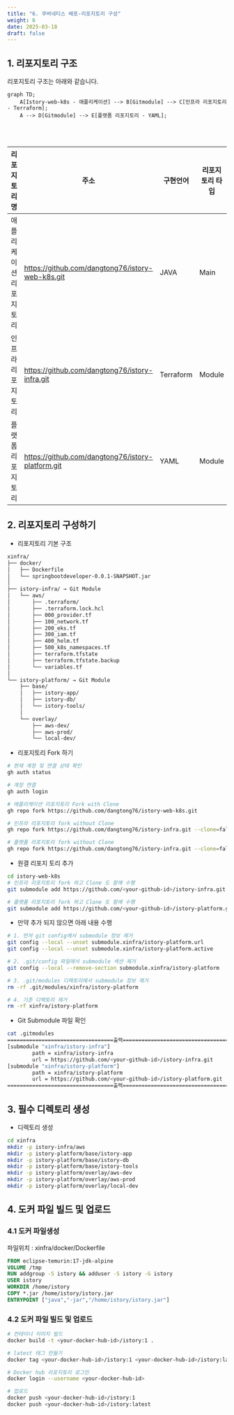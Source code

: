 ```yaml
---
title: "6. 쿠버네티스 배포-리포지토리 구성"
weight: 6
date: 2025-03-18
draft: false
---
```


## 1. 리포지토리 구조
리포지토리 구조는 아래와 같습니다.

```mermaid
graph TD;
    A[Istory-web-k8s - 애플리케이션] --> B[Gitmodule] --> C[인프라 리포지토리 - Terraform];
    A --> D[Gitmodule] --> E[플랫폼 리포지토리 - YAML];
```
<br>
<br>

| 리포지토리 명 | 주소 | 구현언어 | 리포지토리 타입 |
| ------------- | ---- | --------- | ---------- |
| 애플리케이션 리포지토리      | https://github.com/dangtong76/istory-web-k8s.git | JAVA | Main |
| 인프라 리포지토리     | https://github.com/dangtong76/istory-infra.git | Terraform | Module |
| 플랫폼 리포지토리     | https://github.com/dangtong76/istory-platform.git | YAML | Module |

## 2. 리포지토리 구성하기
- 리포지토리 기본 구조
```bash
xinfra/
├── docker/
│   ├── Dockerfile
│   └── springbootdeveloper-0.0.1-SNAPSHOT.jar
│
├── istory-infra/ → Git Module
│   └── aws/
│       ├── .terraform/
│       ├── .terraform.lock.hcl
│       ├── 000_provider.tf
│       ├── 100_network.tf
│       ├── 200_eks.tf
│       ├── 300_iam.tf
│       ├── 400_helm.tf
│       ├── 500_k8s_namespaces.tf
│       ├── terraform.tfstate
│       ├── terraform.tfstate.backup
│       └── variables.tf
│
└── istory-platform/ → Git Module
    ├── base/
    │   ├── istory-app/
    │   ├── istory-db/
    │   └── istory-tools/
    │
    └── overlay/
        ├── aws-dev/
        ├── aws-prod/
        └── local-dev/
```

- 리포지토리 Fork 하기
```bash
# 현재 계정 및 연결 상태 확인
gh auth status

# 계정 연결
gh auth login 

# 애플리케이션 리포지토리 Fork with Clone
gh repo fork https://github.com/dangtong76/istory-web-k8s.git

# 인프라 리포지토리 fork without Clone
gh repo fork https://github.com/dangtong76/istory-infra.git --clone=false --remote=false

# 플랫폼 리포지토리 fork without Clone
gh repo fork https://github.com/dangtong76/istory-infra.git --clone=false --remote=false
```

- 원결 리포지 토리 추가
```bash
cd istory-web-k8s
# 인프라 리포지토리 fork 하고 Clone 도 함께 수행
git submodule add https://github.com/<your-github-id>/istory-infra.git xinfra/istory-infra

# 플랫폼 리포지토리 fork 하고 Clone 도 함께 수행
git submodule add https://github.com/<your-github-id>/istory-platform.git xinfra/istory-platform
```
- 만약 추가 되지 않으면 아래 내용 수행
```bash
# 1. 먼저 git config에서 submodule 정보 제거
git config --local --unset submodule.xinfra/istory-platform.url
git config --local --unset submodule.xinfra/istory-platform.active

# 2. .git/config 파일에서 submodule 섹션 제거
git config --local --remove-section submodule.xinfra/istory-platform

# 3. .git/modules 디렉토리에서 submodule 정보 제거
rm -rf .git/modules/xinfra/istory-platform

# 4. 기존 디렉토리 제거
rm -rf xinfra/istory-platform
```

- Git Submodule 파일 확인
```bash
cat .gitmodules
==================================출력==================================
[submodule "xinfra/istory-infra"]
        path = xinfra/istory-infra
        url = https://github.com/<your-github-id>/istory-infra.git
[submodule "xinfra/istory-platform"]
        path = xinfra/istory-platform
        url = https://github.com/<your-github-id>/istory-platform.git
==================================출력==================================
```

## 3. 필수 디렉토리 생성
- 디렉토리 생성
```bash
cd xinfra
mkdir -p istory-infra/aws
mkdir -p istory-platform/base/istory-app
mkdir -p istory-platform/base/istory-db
mkdir -p istory-platform/base/istory-tools
mkdir -p istory-platform/overlay/aws-dev
mkdir -p istory-platform/overlay/aws-prod
mkdir -p istory-platform/overlay/local-dev
```

## 4. 도커 파일 빌드 및 업로드
### 4.1 도커 파일생성
파일위치 : xinfra/docker/Dockerfile
```dockerfile
FROM eclipse-temurin:17-jdk-alpine
VOLUME /tmp
RUN addgroup -S istory && adduser -S istory -G istory
USER istory
WORKDIR /home/istory
COPY *.jar /home/istory/istory.jar
ENTRYPOINT ["java","-jar","/home/istory/istory.jar"]
```
### 4.2 도커 파일 빌드 및 업로드
```bash
# 컨테이너 이미지 빌드
docker build -t <your-docker-hub-id>/istory:1 .

# latest 태그 만들기
docker tag <your-docker-hub-id>/istory:1 <your-docker-hub-id>/istory:latest

# Docker hub 리포지토리 로그인
docker login --username <your-docker-hub-id>

# 업로드
docker push <your-docker-hub-id>/istory:1
docker push <your-docker-hub-id>/istory:latest
```

